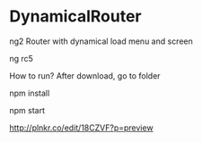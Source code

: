 # DynamicalRouter
ng2 Router with dynamical load menu and screen

ng rc5


How to run?
After download, go to folder

npm install

npm start



http://plnkr.co/edit/18CZVF?p=preview
